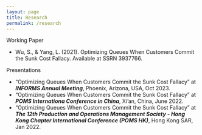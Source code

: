 ```yaml
---
layout: page
title: Research
permalink: /research
---
```



Working Paper
* Wu, S., & Yang, L. (2021). Optimizing Queues When Customers Commit the Sunk Cost Fallacy. Available at SSRN 3937766.

Presentations
* “Optimizing Queues When Customers Commit the Sunk Cost Fallacy” at **_INFORMS Annual Meeting_**, Phoenix, Arizona, USA, Oct 2023.
* “Optimizing Queues When Customers Commit the Sunk Cost Fallacy” at **_POMS Internationa Conference in China_**, Xi’an, China, June 2022.
* “Optimizing Queues When Customers Commit the Sunk Cost Fallacy” at **_The 12th Production and Operations Management Society - Hong Kong Chapter International Conference (POMS HK)_**, Hong Kong SAR, Jan 2022.
